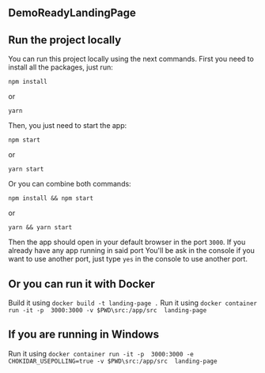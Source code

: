 ## DemoReadyLandingPage

## Run the project locally

You can run this project locally using the next commands. First you need to install all the packages, just run:

```
npm install
```
or
```
yarn
```

Then, you just need to start the app:

```
npm start
```
or
```
yarn start
```

Or you can combine both commands:

```
npm install && npm start
```
or
```
yarn && yarn start
```

Then the app should open in your default browser in the port `3000`. If you already have any app running in said port You'll be ask in the console if you want to use another port, just type `yes` in the console to use another port.

## Or you can run it with Docker 

Build it using `docker build -t landing-page .` 
Run it using `docker container run -it -p  3000:3000 -v $PWD\src:/app/src  landing-page`

## If you are running in Windows

Run it using `docker container run -it -p  3000:3000 -e CHOKIDAR_USEPOLLING=true -v $PWD\src:/app/src  landing-page`

